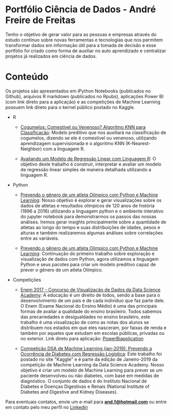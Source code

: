 # Portfólio Ciência de Dados - André Freire de Freitas
Tenho o objetivo de gerar valor para as pessoas e empresas através do estudo contínuo sobre novas ferramentas e tecnologias que nos permitem transformar dados em informação útil para a tomada de decisão e esse portfólio foi criado como forma de auxiliar no auto aprendizado e centralizar projetos já realizados em ciência de dados.

# Conteúdo
Os projetos são apresentados em iPython Notebooks (publicados no Github), arquivos R markdown (publicados no Rpubs), aplicações Power BI (com link direto para a aplicação) e as competições de Machine Learning possuem link direto para o kernel público postado no Kaggle.
 * R
   * [Cogumelos: Comestível ou Venenoso? Algoritmo KNN para Classificação](http://rpubs.com/andrehofreire/cogumelos): Modelo preditivo que nos auxiliará na classificação de cogumelos, dizendo se ele é comestível ou venenoso, utilizando aprendizagem supervisionada e o algoritmo KNN (K-Nearest-Neighbor) com a linguagem R. 
   
   * [Avaliando um Modelo de Regressão Linear com Linguagem R](http://rpubs.com/andrehofreire/LinearRegressionR): O objetivo deste trabalho é construir, interpretar e avaliar um modelo de regressão linear simples de maneira detalhada utilizando a linguagem R.
 
 * Python
   
   * [Prevendo o gênero de um atleta Olímpico com Python e Machine Learning](https://github.com/andrehofreire/Projeto01/blob/master/Projeto01.ipynb): Nosso objetivo é explorar e gerar visualizações sobre os dados de atletas e resultados olímpicos de 120 anos de história (1896 a 2016) utilizando a linguagem python e o ambiente interativo do jupyter notebook para demonstrarmos os passos das nossas análises. Iremos gerar insights principalmente sobre a quantidade de atletas ao longo do tempo e suas distribuições de idades, pesos e alturas e também realizaremos algumas análises sobre correlações entre as variáveis.
  
   * [Prevendo o gênero de um atleta Olímpico com Python e Machine Learning](https://github.com/andrehofreire/Projeto-02/blob/master/Untitled1.ipynb): Continuação do primeiro trabalho sobre exploração e visualização de dados com Python, agora utilizamos a linguagem Python e seus pacotes para criar um modelo preditivo capaz de prever o gênero de um atleta Olímpico. 

 * Competições
   
   * [Enem 2017 - Concurso de Visualização de Dados da Data Science Academy](https://www.linkedin.com/feed/update/urn:li:activity:6530907061973196800/): A educação é um direito de todos, sendo a base para o desenvolvimento de um país e de cada indivíduo que faz parte dele. O Enem (Exame Nacional do Ensino Médio) é uma das principais formas de avaliar a qualidade do ensino brasileiro. Todos sabemos das precariedades e desigualdades no ensino brasileiro, este trabalho é uma visualização de como as notas dos alunos se distribuem nos estados em que eles nasceram, por faixas de renda e também por aqueles que estudam em escolas públicas, privadas ou no exterior. Link direto para aplicação: [PowerBiapplication](https://app.powerbi.com/view?r=eyJrIjoiMjVkN2IzYjgtZGY4MC00M2QyLTg5NWUtNzM1YjEzOTk3N2Q3IiwidCI6IjJiM2RmOTJlLWNkYmItNDYwZS1hYTIxLTc2YjI5N2U0ZjBkOSJ9)

   * [Competição DSA de Machine Learning (jan-2019): Prevendo a Ocorrência de Diabetes com Regressão Logística](https://www.kaggle.com/andrehofreire/prevendo-ocorr-ncia-de-diabetes-com-reg-log-stica): Este trabalho foi postado no site "Kaggle" e é parte da edição de Janeiro-2019 da competição de Machine Learning da Data Science Academy.
Nosso objetivo é criar um modelo de Machine Learning para prever se um paciente desenvolveu ou não diabetes, com base em medidas de diagnóstico. O conjunto de dados é do Instituto Nacional de Diabetes e Doenças Digestivas e Renais (National Institute of Diabetes and Digestive and Kidney Diseases).



Para eventuais contatos, envie um e-mail para **and.f@hotmail.com** ou entre em contato pelo meu perfil no [Linkedin](https://www.linkedin.com/in/andre-freire-de-freitas-23a64331/)
